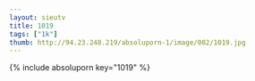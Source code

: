 ```yaml
--- 
layout: sieutv
title: 1019
tags: ["1k"]
thumb: http://94.23.248.219/absoluporn-1/image/002/1019.jpg
---
```

{% include absoluporn key="1019" %} 
